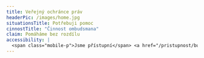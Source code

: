```yaml
---
title: Veřejný ochránce práv
headerPic: /images/home.jpg
situationsTitle: Potřebuji pomoc
cinnostTitle: "Činnost ombudsmana"
claim: Pomáháme bez rozdílu
accessibility: |
  <span class="mobile-p">Jsme přístupní</span> <a href="/pristupnost/budova/" class="movement">lidem s pohybovým znevýhodněním,</a> <a href="/pristupnost/" class="seeing">lidem se zrakovým znevýhodněním,</a> <a href="/pristupnost/" class="hearing">lidem se sluchovým znevýhodněním,</a> <span class="mobile-p">i lidem s jinými <a href="/pristupnost/">speciálními potřebami.</a>
---
```

